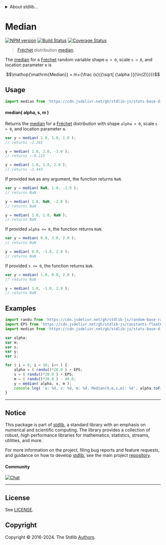 <!--

@license Apache-2.0

Copyright (c) 2018 The Stdlib Authors.

Licensed under the Apache License, Version 2.0 (the "License");
you may not use this file except in compliance with the License.
You may obtain a copy of the License at

   http://www.apache.org/licenses/LICENSE-2.0

Unless required by applicable law or agreed to in writing, software
distributed under the License is distributed on an "AS IS" BASIS,
WITHOUT WARRANTIES OR CONDITIONS OF ANY KIND, either express or implied.
See the License for the specific language governing permissions and
limitations under the License.

-->


<details>
  <summary>
    About stdlib...
  </summary>
  <p>We believe in a future in which the web is a preferred environment for numerical computation. To help realize this future, we've built stdlib. stdlib is a standard library, with an emphasis on numerical and scientific computation, written in JavaScript (and C) for execution in browsers and in Node.js.</p>
  <p>The library is fully decomposable, being architected in such a way that you can swap out and mix and match APIs and functionality to cater to your exact preferences and use cases.</p>
  <p>When you use stdlib, you can be absolutely certain that you are using the most thorough, rigorous, well-written, studied, documented, tested, measured, and high-quality code out there.</p>
  <p>To join us in bringing numerical computing to the web, get started by checking us out on <a href="https://github.com/stdlib-js/stdlib">GitHub</a>, and please consider <a href="https://opencollective.com/stdlib">financially supporting stdlib</a>. We greatly appreciate your continued support!</p>
</details>

# Median

[![NPM version][npm-image]][npm-url] [![Build Status][test-image]][test-url] [![Coverage Status][coverage-image]][coverage-url] <!-- [![dependencies][dependencies-image]][dependencies-url] -->

> [Fréchet][frechet-distribution] distribution [median][median].

<!-- Section to include introductory text. Make sure to keep an empty line after the intro `section` element and another before the `/section` close. -->

<section class="intro">

The [median][median] for a [Fréchet][frechet-distribution] random variable shape `α > 0`, scale `s > 0`, and location parameter `m` is

<!-- <equation class="equation" label="eq:frechet_median" align="center" raw="\operatorname{Median} = m+{\frac {s}{{\sqrt[ {\alpha }]{\ln(2)}}}}" alt="Median for a Fréchet distribution."> -->

```math
\mathop{\mathrm{Median}} = m+{\frac {s}{{\sqrt[ {\alpha }]{\ln(2)}}}}
```

<!-- <div class="equation" align="center" data-raw-text="\operatorname{Median} = m+{\frac {s}{{\sqrt[ {\alpha }]{\ln(2)}}}}" data-equation="eq:frechet_median">
    <img src="https://cdn.jsdelivr.net/gh/stdlib-js/stdlib@51534079fef45e990850102147e8945fb023d1d0/lib/node_modules/@stdlib/stats/base/dists/frechet/median/docs/img/equation_frechet_median.svg" alt="Median for a Fréchet distribution.">
    <br>
</div> -->

<!-- </equation> -->

</section>

<!-- /.intro -->

<!-- Package usage documentation. -->



<section class="usage">

## Usage

```javascript
import median from 'https://cdn.jsdelivr.net/gh/stdlib-js/stats-base-dists-frechet-median@v0.2.2-deno/mod.js';
```

#### median( alpha, s, m )

Returns the [median][median] for a [Fréchet][frechet-distribution] distribution with shape `alpha > 0`, scale `s > 0`, and location parameter `m`.

```javascript
var y = median( 2.0, 1.0, 1.0 );
// returns ~2.201

y = median( 1.0, 2.0, -3.0 );
// returns ~-0.115

y = median( 1.0, 1.0, 2.0 );
// returns ~3.443
```

If provided `NaN` as any argument, the function returns `NaN`.

```javascript
var y = median( NaN, 1.0, -2.0 );
// returns NaN

y = median( 1.0, NaN, -2.0 );
// returns NaN

y = median( 1.0, 1.0, NaN );
// returns NaN
```

If provided `alpha <= 0`, the function returns `NaN`.

```javascript
var y = median( 0.0, 3.0, 2.0 );
// returns NaN

y = median( 0.0, -1.0, 2.0 );
// returns NaN
```

If provided `s <= 0`, the function returns `NaN`.

```javascript
var y = median( 1.0, 0.0, 2.0 );
// returns NaN

y = median( 1.0, -1.0, 2.0 );
// returns NaN
```

</section>

<!-- /.usage -->

<!-- Package usage notes. Make sure to keep an empty line after the `section` element and another before the `/section` close. -->

<section class="notes">

</section>

<!-- /.notes -->

<!-- Package usage examples. -->

<section class="examples">

## Examples

<!-- eslint no-undef: "error" -->

```javascript
import randu from 'https://cdn.jsdelivr.net/gh/stdlib-js/random-base-randu@deno/mod.js';
import EPS from 'https://cdn.jsdelivr.net/gh/stdlib-js/constants-float64-eps@deno/mod.js';
import median from 'https://cdn.jsdelivr.net/gh/stdlib-js/stats-base-dists-frechet-median@v0.2.2-deno/mod.js';

var alpha;
var m;
var s;
var y;
var i;

for ( i = 0; i < 10; i++ ) {
    alpha = ( randu()*20.0 ) + EPS;
    s = ( randu()*20.0 ) + EPS;
    m = ( randu()*20.0 ) - 40.0;
    y = median( alpha, s, m );
    console.log( 'α: %d, s: %d, m: %d, Median(X;α,s,m): %d', alpha.toFixed( 4 ), s.toFixed( 4 ), m.toFixed( 4 ), y.toFixed( 4 ) );
}
```

</section>

<!-- /.examples -->

<!-- Section to include cited references. If references are included, add a horizontal rule *before* the section. Make sure to keep an empty line after the `section` element and another before the `/section` close. -->

<section class="references">

</section>

<!-- /.references -->

<!-- Section for related `stdlib` packages. Do not manually edit this section, as it is automatically populated. -->

<section class="related">

</section>

<!-- /.related -->

<!-- Section for all links. Make sure to keep an empty line after the `section` element and another before the `/section` close. -->


<section class="main-repo" >

* * *

## Notice

This package is part of [stdlib][stdlib], a standard library with an emphasis on numerical and scientific computing. The library provides a collection of robust, high performance libraries for mathematics, statistics, streams, utilities, and more.

For more information on the project, filing bug reports and feature requests, and guidance on how to develop [stdlib][stdlib], see the main project [repository][stdlib].

#### Community

[![Chat][chat-image]][chat-url]

---

## License

See [LICENSE][stdlib-license].


## Copyright

Copyright &copy; 2016-2024. The Stdlib [Authors][stdlib-authors].

</section>

<!-- /.stdlib -->

<!-- Section for all links. Make sure to keep an empty line after the `section` element and another before the `/section` close. -->

<section class="links">

[npm-image]: http://img.shields.io/npm/v/@stdlib/stats-base-dists-frechet-median.svg
[npm-url]: https://npmjs.org/package/@stdlib/stats-base-dists-frechet-median

[test-image]: https://github.com/stdlib-js/stats-base-dists-frechet-median/actions/workflows/test.yml/badge.svg?branch=v0.2.2
[test-url]: https://github.com/stdlib-js/stats-base-dists-frechet-median/actions/workflows/test.yml?query=branch:v0.2.2

[coverage-image]: https://img.shields.io/codecov/c/github/stdlib-js/stats-base-dists-frechet-median/main.svg
[coverage-url]: https://codecov.io/github/stdlib-js/stats-base-dists-frechet-median?branch=main

<!--

[dependencies-image]: https://img.shields.io/david/stdlib-js/stats-base-dists-frechet-median.svg
[dependencies-url]: https://david-dm.org/stdlib-js/stats-base-dists-frechet-median/main

-->

[chat-image]: https://img.shields.io/gitter/room/stdlib-js/stdlib.svg
[chat-url]: https://app.gitter.im/#/room/#stdlib-js_stdlib:gitter.im

[stdlib]: https://github.com/stdlib-js/stdlib

[stdlib-authors]: https://github.com/stdlib-js/stdlib/graphs/contributors

[umd]: https://github.com/umdjs/umd
[es-module]: https://developer.mozilla.org/en-US/docs/Web/JavaScript/Guide/Modules

[deno-url]: https://github.com/stdlib-js/stats-base-dists-frechet-median/tree/deno
[deno-readme]: https://github.com/stdlib-js/stats-base-dists-frechet-median/blob/deno/README.md
[umd-url]: https://github.com/stdlib-js/stats-base-dists-frechet-median/tree/umd
[umd-readme]: https://github.com/stdlib-js/stats-base-dists-frechet-median/blob/umd/README.md
[esm-url]: https://github.com/stdlib-js/stats-base-dists-frechet-median/tree/esm
[esm-readme]: https://github.com/stdlib-js/stats-base-dists-frechet-median/blob/esm/README.md
[branches-url]: https://github.com/stdlib-js/stats-base-dists-frechet-median/blob/main/branches.md

[stdlib-license]: https://raw.githubusercontent.com/stdlib-js/stats-base-dists-frechet-median/main/LICENSE

[frechet-distribution]: https://en.wikipedia.org/wiki/Fr%C3%A9chet_distribution

[median]: https://en.wikipedia.org/wiki/Median

</section>

<!-- /.links -->
